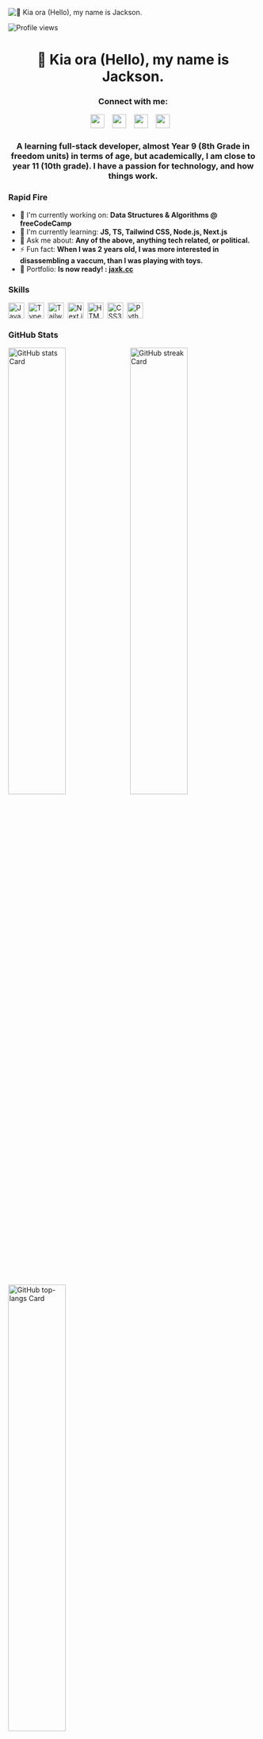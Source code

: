 ![👋 Kia ora (Hello), my name is Jackson.](https://www.codecademy.com/resources/blog/wp-content/uploads/2022/12/What-is-collaborative-coding--1.png)

![Profile views](https://komarev.com/ghpvc/?username=jxaq&label=Profile%20views&color=0e75b6&style=flat)

<div id="toc">
  <ul align="center" style="list-style: none">
    <summary>
      <h1>
        👋 Kia ora (Hello), my name is Jackson.
      </h1>
    </summary>
  </ul>
</div>

**<h3 align="center">Connect with me:</h3>** 
<p align="center"><a href="https://www.reddit.com/user/jxaq2" target="_blank"><img src="https://img.shields.io/badge/Reddit-FF4500?style=for-the-badge&logo=reddit&logoColor=white" height="28" style="margin-right: 12px"></a> <a href="https://www.tiktok.com/@jaxkly" target="_blank"><img src="https://img.shields.io/badge/TikTok-000000?style=for-the-badge&logo=tiktok&logoColor=white" height="28" style="margin-right: 12px"></a> <a href="https://twitter.com/JaxK5546" target="_blank"><img src="https://img.shields.io/badge/Twitter-000000?style=for-the-badge&logo=X&logoColor=white" height="28" style="margin-right: 12px"></a> <a href="https://github.com/jxaq" target="_blank"><img src="https://img.shields.io/badge/GitHub-100000?style=for-the-badge&logo=github&logoColor=white" height="28" style="margin-right: 12px"></a></p>

 **<h3 align="center">A learning full-stack developer, almost Year 9 (8th Grade in freedom units) in terms of age, but academically, I am close to year 11 (10th grade). I have a passion for technology, and how things work.</h3>**

**<h3 align="left">Rapid Fire</h3>**

- 💼 I'm currently working on: **Data Structures & Algorithms @ freeCodeCamp**
- 🌱 I'm currently learning: **JS, TS, Tailwind CSS, Node.js, Next.js**
- 💬 Ask me about: **Any of the above, anything tech related, or political.**
- ⚡ Fun fact: **When I was 2 years old, I was more interested in disassembling a vaccum, than I was playing with toys.**
- 📂 Portfolio: **Is now ready! : [jaxk.cc](https://www.jaxk.cc/)**

 **<h3 align="left">Skills</h3>**

<div style="display: flex; flex-wrap: wrap; gap: 4px; justify-content: left;"><img src="https://cdn.jsdelivr.net/gh/devicons/devicon/icons/javascript/javascript-original.svg" height="32" alt="JavaScript" style="margin-right: 4px"> <img src="https://cdn.jsdelivr.net/gh/devicons/devicon/icons/typescript/typescript-original.svg" height="32" alt="TypeScript" style="margin-right: 4px"> <img src="https://cdn.jsdelivr.net/gh/devicons/devicon@latest/icons/tailwindcss/tailwindcss-original.svg" height="32" alt="Tailwind CSS" style="margin-right: 4px"> <img src="https://cdn.jsdelivr.net/gh/devicons/devicon@latest/icons/nextjs/nextjs-original-wordmark.svg" height="32" alt="Next.js" style="margin-right: 4px"> <img src="https://cdn.jsdelivr.net/gh/devicons/devicon@latest/icons/html5/html5-original-wordmark.svg" height="32" alt="HTML5" style="margin-right: 4px"> <img src="https://cdn.jsdelivr.net/gh/devicons/devicon@latest/icons/css3/css3-original-wordmark.svg" height="32" alt="CSS3" style="margin-right: 4px"> <img src="https://cdn.jsdelivr.net/gh/devicons/devicon/icons/python/python-original.svg" height="32" alt="Python" style="margin-right: 4px"></div>

 **<h3 align="left">GitHub Stats</h3>**

<p align="left">
  <img width="48%" src="https://github-readme-stats.vercel.app/api?username=jxaq&theme=react&hide_title=false&hide_rank=false&show_icons=false&include_all_commits=false&count_private=true&line_height=23&title_color=599191" alt="GitHub stats Card" />
  <img width="48%" src="https://streak-stats.demolab.com/?user=jxaq&theme=react&hide_border=false&date_format=M+j%5B%2C+Y%5D&mode=daily&hide_total_contributions=false&hide_current_streak=false&hide_longest_streak=false&card_height=200&ring=599191&sideLabels=599191&currStreakLabel=599191&fire=bb2255" alt="GitHub streak Card" />
</p>

<p align="left">
  <img width="48%" src="https://github-readme-stats.vercel.app/api/top-langs?username=jxaq&theme=react&hide_title=false&layout=compact&langs_count=6&hide_progress=false&card_width=400" alt="GitHub top-langs Card" />
</p>

